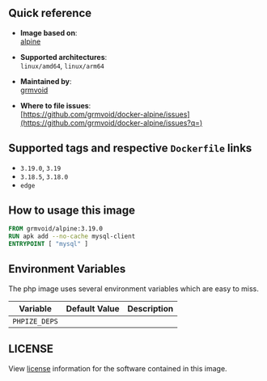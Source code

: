 ## Quick reference
- **Image based on**:   
  [alpine](https://hub.docker.com/_/alpine)

- **Supported architectures**:    
  `linux/amd64`, `linux/arm64`

- **Maintained by**:  
  [grmvoid](https://github.com/grmvoid)

- **Where to file issues**:    
  [https://github.com/grmvoid/docker-alpine/issues](https://github.com/grmvoid/docker-alpine/issues?q=)

## Supported tags and respective `Dockerfile` links
- `3.19.0`, `3.19`
- `3.18.5`, `3.18.0`
- `edge`

## How to usage this image

```Dockerfile
FROM grmvoid/alpine:3.19.0
RUN apk add --no-cache mysql-client
ENTRYPOINT [ "mysql" ]
```

## Environment Variables

The php image uses several environment variables which are easy to miss.

| Variable      | Default Value | Description |
|---------------|---------------|-------------|
| `PHPIZE_DEPS` |               |             |

## LICENSE

View [license](https://pkgs.alpinelinux.org/packages) information for the software contained in this image.